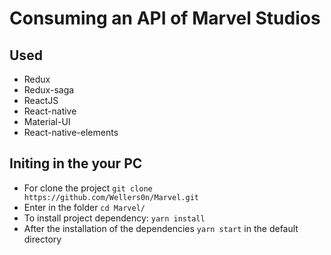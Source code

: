 # Consuming an API of Marvel Studios

  ## Used
  
  - Redux
  - Redux-saga
  - ReactJS
  - React-native
  - Material-UI
  - React-native-elements
  
## Initing in the your PC

- For clone the project `git clone https://github.com/Wellers0n/Marvel.git`
- Enter in the folder `cd Marvel/`
- To install project dependency: `yarn install`
- After the installation of the dependencies `yarn start` in the default directory
